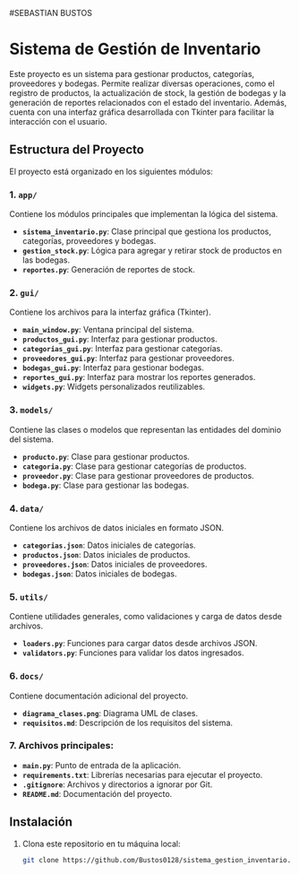 #SEBASTIAN BUSTOS
# Sistema de Gestión de Inventario

Este proyecto es un sistema para gestionar productos, categorías, proveedores y bodegas. Permite realizar diversas operaciones, como el registro de productos, la actualización de stock, la gestión de bodegas y la generación de reportes relacionados con el estado del inventario. Además, cuenta con una interfaz gráfica desarrollada con Tkinter para facilitar la interacción con el usuario.

## Estructura del Proyecto

El proyecto está organizado en los siguientes módulos:

### 1. `app/`
Contiene los módulos principales que implementan la lógica del sistema.

- **`sistema_inventario.py`**: Clase principal que gestiona los productos, categorías, proveedores y bodegas.
- **`gestion_stock.py`**: Lógica para agregar y retirar stock de productos en las bodegas.
- **`reportes.py`**: Generación de reportes de stock.

### 2. `gui/`
Contiene los archivos para la interfaz gráfica (Tkinter).

- **`main_window.py`**: Ventana principal del sistema.
- **`productos_gui.py`**: Interfaz para gestionar productos.
- **`categorias_gui.py`**: Interfaz para gestionar categorías.
- **`proveedores_gui.py`**: Interfaz para gestionar proveedores.
- **`bodegas_gui.py`**: Interfaz para gestionar bodegas.
- **`reportes_gui.py`**: Interfaz para mostrar los reportes generados.
- **`widgets.py`**: Widgets personalizados reutilizables.

### 3. `models/`
Contiene las clases o modelos que representan las entidades del dominio del sistema.

- **`producto.py`**: Clase para gestionar productos.
- **`categoria.py`**: Clase para gestionar categorías de productos.
- **`proveedor.py`**: Clase para gestionar proveedores de productos.
- **`bodega.py`**: Clase para gestionar las bodegas.

### 4. `data/`
Contiene los archivos de datos iniciales en formato JSON.

- **`categorias.json`**: Datos iniciales de categorías.
- **`productos.json`**: Datos iniciales de productos.
- **`proveedores.json`**: Datos iniciales de proveedores.
- **`bodegas.json`**: Datos iniciales de bodegas.

### 5. `utils/`
Contiene utilidades generales, como validaciones y carga de datos desde archivos.

- **`loaders.py`**: Funciones para cargar datos desde archivos JSON.
- **`validators.py`**: Funciones para validar los datos ingresados.

### 6. `docs/`
Contiene documentación adicional del proyecto.

- **`diagrama_clases.png`**: Diagrama UML de clases.
- **`requisitos.md`**: Descripción de los requisitos del sistema.

### 7. Archivos principales:

- **`main.py`**: Punto de entrada de la aplicación.
- **`requirements.txt`**: Librerías necesarias para ejecutar el proyecto.
- **`.gitignore`**: Archivos y directorios a ignorar por Git.
- **`README.md`**: Documentación del proyecto.

## Instalación

1. Clona este repositorio en tu máquina local:

   ```bash
   git clone https://github.com/Bustos0128/sistema_gestion_inventario.git
